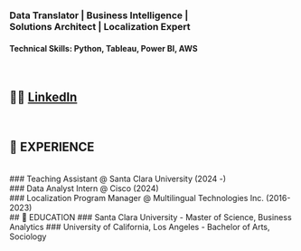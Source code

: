 ### Data Translator | Business Intelligence |  <br /> Solutions Architect | Localization Expert

#### Technical Skills: Python, Tableau, Power BI, AWS  

<br />

## 🤝🏼 [LinkedIn](https://www.linkedin.com/in/kerin-w-67445690/)    

<br />

## 🐝 EXPERIENCE
 <br />
### Teaching Assistant @ Santa Clara University (2024 -) 
 <br />
### Data Analyst Intern @ Cisco (2024)
 <br />
### Localization Program Manager @ Multilingual Technologies Inc. (2016-2023)

<br />
## 📝 EDUCATION
### Santa Clara University  
- Master of Science, Business Analytics
### University of California, Los Angeles
- Bachelor of Arts, Sociology
